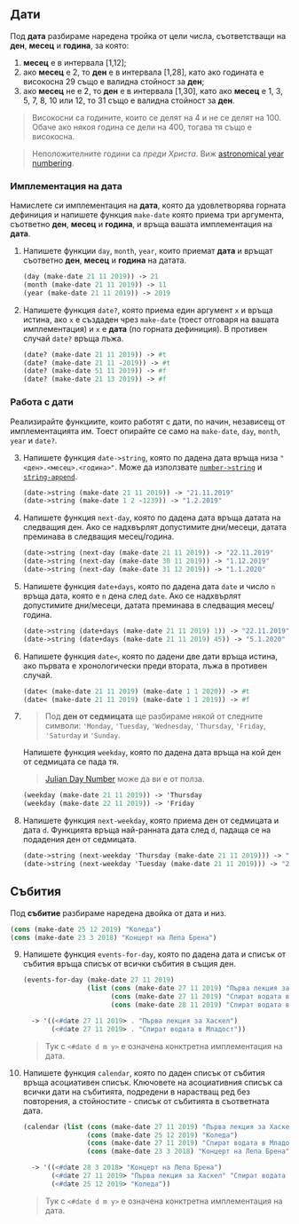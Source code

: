 ## Дати
Под **дата** разбираме наредена тройка от цели числа, съответстващи на **ден**, **месец** и **година**, за която:
  1. **месец** е в интервала [1,12];
  2. ако **месец** е 2, то **ден** е в интервала [1,28], като ако годината е високосна 29 също е валидна стойност за **ден**;
  3. ако **месец** не е 2, то **ден** е в интервала [1,30], като ако **месец** е 1, 3, 5, 7, 8, 10 или 12, то 31 също е валидна стойност за **ден**.

  > Високосни са годините, които се делят на 4 и не се делят на 100. Обаче ако някоя година се дели на 400, тогава тя също е високосна.

  > Неположителните години са _преди Христа_. Виж [astronomical year numbering](https://en.wikipedia.org/wiki/Astronomical_year_numbering).

### Имплементация на дата
Намислете си имплементация на **дата**, която да удовлетворява горната дефиниция и напишете функция `make-date` която приема три аргумента, съответно **ден**, **месец** и **година**, и връща вашата имплементация на **дата**.

 1. Напишете функции `day`, `month`, `year`, които приемат **дата** и връщат съответно **ден**, **месец** и **година** на датата.
    ```scheme
    (day (make-date 21 11 2019)) -> 21
    (month (make-date 21 11 2019)) -> 11
    (year (make-date 21 11 2019)) -> 2019
    ```

 2. Напишете функция `date?`, която приема един аргумент `x` и връща истина, ако `x` е създаден чрез `make-date` (тоест отговаря на вашата имплементация) и `x` е **дата** (по горната дефиниция). В противен случай `date?` връща лъжа.
    ```scheme
    (date? (make-date 21 11 2019)) -> #t
    (date? (make-date 21 11 -2019)) -> #t
    (date? (make-date 51 11 2019)) -> #f
    (date? (make-date 21 13 2019)) -> #f
    ```

### Работа с дати
Реализирайте функциите, които работят с дати, по начин, независещ от имплементацията им. Тоест опирайте се само на `make-date`, `day`, `month`, `year` и `date?`.

 3. Напишете функция `date->string`, която по дадена дата връща низа `"<ден>.<месец>.<година>"`. Може да използвате [`number->string`][ns] и [`string-append`][sa].
    ```scheme
    (date->string (make-date 21 11 2019)) -> "21.11.2019"
    (date->string (make-date 1 2 -1239)) -> "1.2.2019"
    ```
[ns]: https://docs.racket-lang.org/reference/generic-numbers.html#%28def._%28%28quote._~23~25kernel%29._number-~3estring%29%29
[sa]: https://docs.racket-lang.org/reference/strings.html#%28def._%28%28quote._~23~25kernel%29._string-append%29%29
    
 4. Напишете функция `next-day`, която по дадена дата връща датата на следващия ден. Ако се надхвърлят допустимите дни/месеци, датата преминава в следващия месец/година.
    ```scheme
    (date->string (next-day (make-date 21 11 2019)) -> "22.11.2019"
    (date->string (next-day (make-date 30 11 2019)) -> "1.12.2019"
    (date->string (next-day (make-date 31 12 2019)) -> "1.1.2020"
    ```
    
 5. Напишете функция `date+days`, която по дадена дата `date` и число `n` връща дата, която е `n` дена след `date`. Ако се надхвърлят допустимите дни/месеци, датата преминава в следващия месец/година.
    ```scheme
    (date->string (date+days (make-date 21 11 2019) 1)) -> "22.11.2019"
    (date->string (date+days (make-date 21 11 2019) 45)) -> "5.1.2020"
    ```
    
 6. Напишете функция `date<`, която по дадени две дати връща истина, ако първата е хронологически преди втората, лъжа в противен случай.
    ```scheme
    (date< (make-date 21 11 2019) (make-date 1 1 2020)) -> #t
    (date< (make-date 21 11 2019) (make-date 1 1 2019)) -> #f
    ```
    
 7. > Под **ден от седмицата** ще разбираме някой от следните символи: `'Monday`, `'Tuesday`, `'Wednesday`, `'Thursday`, `'Friday`, `'Saturday` и `'Sunday`.
    
    Напишете функция `weekday`, която по дадена дата връща на кой ден от седмицата се пада тя.

    > [Julian Day Number][jd] може да ви е от полза.
    ```scheme
    (weekday (make-date 21 11 2019)) -> 'Thursday
    (weekday (make-date 22 11 2019)) -> 'Friday
    ```
[jd]: https://en.wikipedia.org/wiki/Julian_day
    
 8. Напишете функция `next-weekday`, която приема ден от седмицата и дата `d`. Функцията връща най-ранната дата след `d`, падаща се на подадения ден от седмицата.
    ```scheme
    (date->string (next-weekday 'Thursday (make-date 21 11 2019))) -> "21.11.2019"
    (date->string (next-weekday 'Tuesday (make-date 21 11 2019))) -> "26.11.2019"
    ```


## Събития
Под **събитие** разбираме наредена двойка от дата и низ.
```scheme
(cons (make-date 25 12 2019) "Коледа")
(cons (make-date 23 3 2018) "Концерт на Лепа Брена")
```

 9. Напишете функция `events-for-day`, която по дадена дата и списък от събития връща списък от всички събития в същия ден.
    ```scheme
    (events-for-day (make-date 27 11 2019)
                    (list (cons (make-date 27 11 2019) "Първа лекция за Хаскел")
                          (cons (make-date 27 11 2019) "Спират водата в Младост")
                          (cons (make-date 28 11 2019) "Спират водата в Лозенец")))
    
      -> '((<#date 27 11 2019> . "Първа лекция за Хаскел")
           (<#date 27 11 2019> . "Спират водата в Младост"))
    ```
    > Тук с `<#date d m y>` е означена конктретна имплементация на дата.
    
 10. Напишете функция `calendar`, която по даден списък от събития връща асоциативен списък. Ключовете на асоциативния списък са всички дати на събитията, подредени в нарастващ ред без повторения, а стойностите - списък от събитията в съответната дата.
     ```scheme
     (calendar (list (cons (make-date 27 11 2019) "Първа лекция за Хаскел")
                     (cons (make-date 25 12 2019) "Коледа")
                     (cons (make-date 27 11 2019) "Спират водата в Младост")
                     (cons (make-date 23 3 2018) "Концерт на Лепа Брена")))
     
       -> '((<#date 28 3 2018> "Концерт на Лепа Брена")
            (<#date 27 11 2019> "Първа лекция за Хаскел" "Спират водата в Младост")
            (<#date 25 12 2019> "Коледа"))
     ```
     > Тук с `<#date d m y>` е означена конктретна имплементация на дата.
